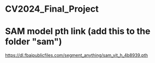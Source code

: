 # CV2024_Final_Project

# SAM model pth link (add this to the folder "sam")
https://dl.fbaipublicfiles.com/segment_anything/sam_vit_h_4b8939.pth
